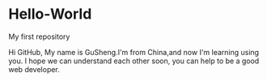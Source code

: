 # Hello-World
My first repository

Hi GitHub,
  My name is GuSheng.I'm from China,and now I'm learning using you.
  I hope we can understand each other soon, you can help to be a good web developer.
